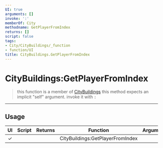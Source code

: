 ```yaml
---
UI: true
arguments: []
invoke: ':'
memberOf: City
methodname: GetPlayerFromIndex
returns: []
script: false
tags:
- City/CityBuildings/_function
- function/UI
title: CityBuildings.GetPlayerFromIndex
---
```

# CityBuildings:GetPlayerFromIndex
> this function is a member of [CityBuildings](civ-6/lua/CityBuildings.md)
> this method expects an implicit "self" argument. invoke it with `:`
-----
## Usage
|  UI | Script | Returns | Function | Arguments |
|:---:|:------:|-------:|:--------:|:---------|
|✓| ||CityBuildings:GetPlayerFromIndex||
